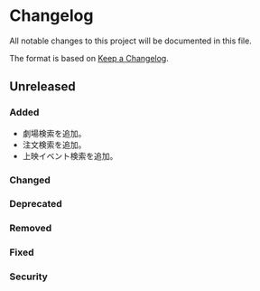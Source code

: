 # Changelog

All notable changes to this project will be documented in this file.

The format is based on [Keep a Changelog](http://keepachangelog.com/).

## Unreleased

### Added

- 劇場検索を追加。
- 注文検索を追加。
- 上映イベント検索を追加。

### Changed

### Deprecated

### Removed

### Fixed

### Security
